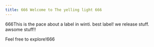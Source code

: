 ```yaml
---
title: 666 Welcome to The yelling light 666
---
```

666This is the pace about a label in winti. best label! we release stuff. awsome stuff!!

Feel free to explore!666
